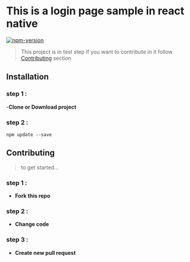 ﻿# This is a login page sample in react native 
 [![npm-version](https://img.shields.io/badge/npm-v6.4.1-orange.svg?style=flat-square)]()
> This project is in test step if you want to contribute in it follow [Contributing](#contributing) section

## Installation
### step 1 : 
-**Clone or Download project**
### step 2 : 
```
npm update --save
```

## Contributing
>to get started...

### step 1 :
- **Fork this repo**
### step 2 :
- **Change code**
### step 3 :
- **Create new pull request**
